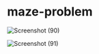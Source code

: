 # maze-problem

![Screenshot (90)](https://user-images.githubusercontent.com/17237413/115432882-84795a80-a224-11eb-9c68-b54847ad706d.png)

![Screenshot (91)](https://user-images.githubusercontent.com/17237413/115432917-8cd19580-a224-11eb-8369-5ce4d9a6f2ec.png)
